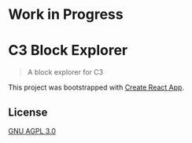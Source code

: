 # Work in Progress

# C3 Block Explorer

> A block explorer for C3

This project was bootstrapped with [Create React App](https://github.com/facebookincubator/create-react-app).

## License

[GNU AGPL 3.0](LICENSE)

